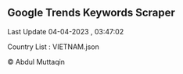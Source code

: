 

## Google Trends Keywords Scraper 
 
Last Update 04-04-2023 , 03:47:02

Country List :
VIETNAM.json



© Abdul Muttaqin 
